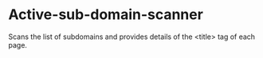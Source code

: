 # Active-sub-domain-scanner
Scans the list of subdomains and provides details of the &lt;title> tag of each page.

